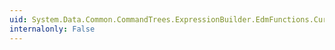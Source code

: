 ```yaml
---
uid: System.Data.Common.CommandTrees.ExpressionBuilder.EdmFunctions.CurrentDateTime
internalonly: False
---
```

